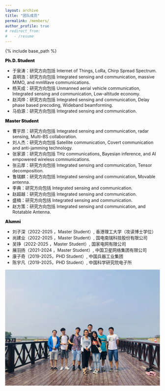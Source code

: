 ```yaml
---
layout: archive
title: "团队成员"
permalink: /members/
author_profile: true
# redirect_from:
#   - /resume
---
```


{% include base_path %}

<p style="font-weight: 900;">Ph.D. Student</p>
<ul>
    <li>于泉涛：研究方向包括 Internet of Things, LoRa, Chirp Spread Spectrum. </li>
    <li>袁明浩：研究方向包括 Integrated sensing and communication, massive MIMO, and mmWave communications. </li>
    <li>杨天成：研究方向包括 Unmanned aerial vehicle communication, Integrated sensing and communication, Low-altitude economy. </li>
    <li>赵鸿烨：研究方向包括 Integrated sensing and communication, Delay phase based precoding, Wideband beamforming. </li>
    <li>马伯源：研究方向包括 Integrated sensing and communication. </li>
</ul>


<p style="font-weight: 900;">Master Student</p>
<ul>
    <li>曹宇昂：研究方向包括  Integrated sensing and communication, radar sensing, Multi-BS collaboration. </li>
    <li>刘人杰：研究方向包括  Satellite communication, Covert communication and anti-jamming technology. </li>
    <li>张家源：研究方向包括 THz communications, Bayesian inference, and AI empowered wireless communications. </li>
    <li>张云厚：研究方向包括 Integrated sensing and communication, Tensor decomposition. </li>
    <li>鲁瑞麒：研究方向包括 Integrated sensing and communication, Movable antenna. </li>
    <li>李典：研究方向包括 Integrated sensing and communication. </li>
    <li>赵超越：研究方向包括 Integrated sensing and communication. </li>
    <li>盛楠：研究方向包括 Integrated sensing and communication. </li>
    <li>赵方策：研究方向包括 Integrated sensing and communication, and Rotatable Antenna. </li>   
</ul>


<p style="font-weight: 900;">Alumni</p>
<ul> 
    <li>刘子深（2022-2025 ，Master Student）, 香港理工大学（攻读博士学位） </li>
    <li>尚建业（2022-2025 ，Master Student）, 国电南瑞科技股份有限公司 </li> 
    <li>吴铮（2022-2025 ，Master Student）, 国家电网有限公司</li> 
    <li>展羽扬（2021-2024 ，Master Student）, 中国卫星网络集团有限公司 </li>  
    <li>康子奇（2019-2025，PHD Student）, 中国兵器工业集团 </li> 
    <li>陈宇凡（2019-2025，PHD Student）, 中国科学研究院电子所 </li> 
</ul>



<img src='../images/GroupPhoto.jpg'>